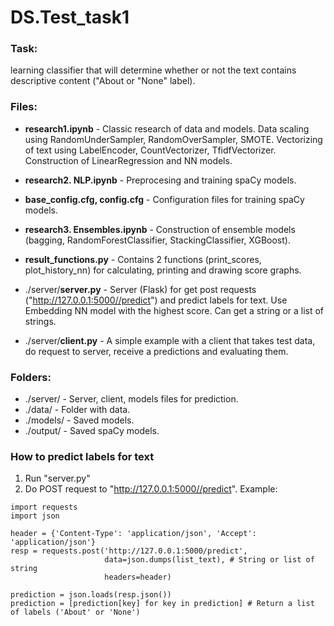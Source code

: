 # DS.Test_task1
### Task: <br>
learning classifier that will determine whether or not the text contains descriptive content ("About or "None" label).

### Files: <br>
* **research1.ipynb** - Classic research of data and models. Data scaling using RandomUnderSampler, RandomOverSampler, SMOTE. Vectorizing of text using LabelEncoder, CountVectorizer, TfidfVectorizer. Construction of LinearRegression and NN models.
* **research2. NLP.ipynb** - Preprocesing and training spaCy models.
* **base_config.cfg, config.cfg** - Configuration files for training spaCy models.
* **research3. Ensembles.ipynb** - Construction of ensemble models (bagging, RandomForestClassifier, StackingClassifier, XGBoost).
* **result_functions.py** - Contains 2 functions (print_scores, plot_history_nn) for calculating, printing and drawing score graphs.

* ./server/**server.py** - Server (Flask) for get post requests ("http://127.0.0.1:5000//predict") and predict labels for text. Use Embedding NN model with the highest score. Can get a string or a list of strings.
* ./server/**client.py** - A simple example with a client that takes test data, do request to server, receive a predictions and evaluating them. <br>

### Folders:<br>
* ./server/ - Server, client, models files for prediction.
* ./data/ - Folder with data.<br>
* ./models/ - Saved models.<br>
* ./output/ - Saved spaCy models.<br>

### How to predict labels for text
1. Run "server.py"
2. Do POST request to "http://127.0.0.1:5000//predict". Example:

```
import requests
import json

header = {'Content-Type': 'application/json', 'Accept': 'application/json'}
resp = requests.post('http://127.0.0.1:5000/predict',
                     data=json.dumps(list_text), # String or list of string
                     headers=header)
                     
prediction = json.loads(resp.json())
prediction = [prediction[key] for key in prediction] # Return a list of labels ('About' or 'None')
```
